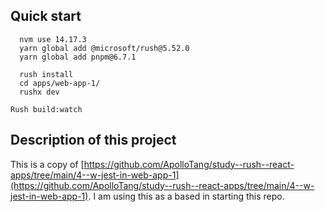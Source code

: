 ## Quick start

```
  nvm use 14.17.3
  yarn global add @microsoft/rush@5.52.0
  yarn global add pnpm@6.7.1

  rush install
  cd apps/web-app-1/
  rushx dev
```

```
Rush build:watch
```

## Description of this project

This is a copy of [https://github.com/ApolloTang/study--rush--react-apps/tree/main/4--w-jest-in-web-app-1](https://github.com/ApolloTang/study--rush--react-apps/tree/main/4--w-jest-in-web-app-1). I am using this as a based in starting this repo. 

